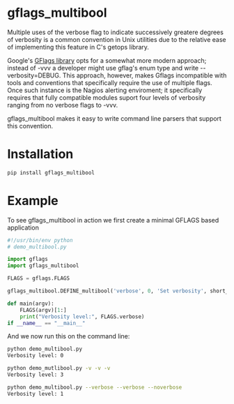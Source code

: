 gflags_multibool
================

Multiple uses of the verbose flag to indicate successively greatere
degrees of verbosity is a common convention in Unix utilities due to
the relative ease of implementing this feature in C's getops library.

Google's [GFlags library](https://code.google.com/p/python-gflags/)
opts for a somewhat more modern approach; instead of -vvv a developer
might use gflag's enum type and write --verbosity=DEBUG.  This
approach, however, makes Gflags incompatible with tools and
conventions that specifically require the use of multiple flags.  Once
such instance is the Nagios alerting enviroment; it specifically
requires that fully compatible modules suport four levels of verbosity
ranging from no verbose flags to -vvv.

gflags_multibool makes it easy to write command line parsers that
support this convention.

Installation
============

````bash
pip install gflags_multibool
````

Example
=======

To see gflags_multibool in action we first create a minimal GFLAGS based application
 
````python
#!/usr/bin/env python
# demo_multibool.py

import gflags
import gflags_multibool

FLAGS = gflags.FLAGS

gflags_multibool.DEFINE_multibool('verbose', 0, 'Set verbosity', short_name='v')

def main(argv):
    FLAGS(argv)[1:]
    print("Verbosity level:", FLAGS.verbose)
if __name__ == "__main__" 
````

And we now run this on the command line:

````bash
python demo_multibool.py 
Verbosity level: 0

python demo_mutlibool.py -v -v -v 
Verbosity level: 3

python demo_multibool.py --verbose --verbose --noverbose
Verbosity level: 1
````
